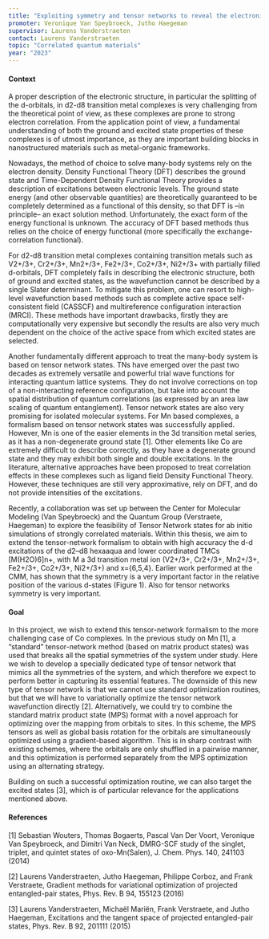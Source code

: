 ```yaml
---
title: "Exploiting symmetry and tensor networks to reveal the electronic structure of d2-d8 transition metal complexes"
promoter: Veronique Van Speybroeck, Jutho Haegeman
supervisor: Laurens Vanderstraeten
contact: Laurens Vanderstraeten
topic: "Correlated quantum materials"
year: "2023"
---
```


#### Context

A proper description of the electronic structure, in particular the splitting of the d-orbitals, in d2-d8 transition metal complexes is very challenging from the theoretical point of view, as these complexes are prone to strong electron correlation.  From the application point of view, a fundamental understanding of both the ground and excited state properties of these complexes is of utmost importance, as they are important building blocks in nanostructured materials such as metal-organic frameworks. 

Nowadays, the method of choice to solve many-body systems rely on the electron density. Density Functional Theory (DFT) describes the ground state and Time-Dependent Density Functional Theory provides a description of excitations between electronic levels. The ground state energy (and other observable quantities) are theoretically guaranteed to be completely determined as a functional of this density, so that DFT is –in principle– an exact solution method. Unfortunately, the exact form of the energy functional is unknown. The accuracy of DFT based methods thus relies on the choice of energy functional (more specifically the exchange-correlation functional).

For d2-d8 transition metal complexes containing transition metals such as V2+/3+, Cr2+/3+, Mn2+/3+, Fe2+/3+, Co2+/3+, Ni2+/3+ with partially filled d-orbitals, DFT completely fails in describing the electronic structure, both of ground and excited states, as the wavefunction cannot be described by a single Slater determinant.  To mitigate this problem, one can resort to high-level wavefunction based methods such as complete active space self-consistent field (CASSCF) and multireference configuration interaction (MRCI).  These methods have important drawbacks, firstly they are computationally very expensive but secondly the results are also very much dependent on the choice of the active space from which excited states are selected.  

Another fundamentally different approach to treat the many-body system is based on tensor network states.  TNs have emerged over the past two decades as extremely versatile and powerful trial wave functions for interacting quantum lattice systems. They do not involve corrections on top of a non-interacting reference configuration, but take into account the spatial distribution of quantum correlations (as expressed by an area law scaling of quantum entanglement). Tensor network states are also very promising for isolated molecular systems. For Mn based complexes, a formalism based on tensor network states was successfully applied. However, Mn is one of the easier elements in the 3d transition metal series, as it has a non-degenerate ground state [1]. Other elements like Co are extremely difficult to describe correctly, as they have a degenerate ground state and they may exhibit both single and double excitations.  In the literature, alternative approaches have been proposed to treat correlation effects in these complexes such as ligand field Density Functional Theory. However, these techniques are still very approximative, rely on DFT, and do not provide intensities of the excitations.

Recently, a collaboration was set up between the Center for Molecular Modeling (Van Speybroeck) and the Quantum Group (Verstraete, Haegeman) to explore the feasibility of Tensor Network states for ab initio simulations of strongly correlated materials. Within this thesis, we aim to extend the tensor-network formalism to obtain with high accuracy the d-d excitations of the d2–d8 hexaaqua and lower coordinated TMCs [M(H2O)6]n+, with M a 3d transition metal ion (V2+/3+, Cr2+/3+, Mn2+/3+, Fe2+/3+, Co2+/3+, Ni2+/3+) and x={6,5,4}.  Earlier work performed at the CMM, has shown that the symmetry is a very important factor in the relative position of the various d-states (Figure 1).  Also for tensor networks symmetry is very important. 

#### Goal

In this project, we wish to extend this tensor-network formalism to the more challenging case of Co complexes. In the previous study on Mn [1], a “standard” tensor-network method (based on matrix product states) was used that breaks all the spatial symmetries of the system under study. Here we wish to develop a specially dedicated type of tensor network that mimics all the symmetries of the system, and which therefore we expect to perform better in capturing its essential features. The downside of this new type of tensor network is that we cannot use standard optimization routines, but that we will have to variationally optimize the tensor network wavefunction directly [2]. Alternatively, we could try to combine the standard matrix product state (MPS) format with a novel approach for optimizing over the mapping from orbitals to sites. In this scheme, the MPS tensors as well as global basis rotation for the orbitals are simultaneously optimized using a gradient-based algorithm. This is in sharp contrast with existing schemes, where the orbitals are only shuffled in a pairwise manner, and this optimization is performed separately from the MPS optimization using an alternating strategy.

Building on such a successful optimization routine, we can also target the excited states [3], which is of particular relevance for the applications mentioned above. 

#### References

[1] Sebastian Wouters, Thomas Bogaerts, Pascal Van Der Voort, Veronique Van Speybroeck, and Dimitri Van Neck, DMRG-SCF study of the singlet, triplet, and quintet states of oxo-Mn(Salen),  J. Chem. Phys. 140, 241103 (2014)

[2] Laurens Vanderstraeten, Jutho Haegeman, Philippe Corboz, and Frank Verstraete, Gradient methods for variational optimization of projected entangled-pair states, Phys. Rev. B 94, 155123 (2016)

[3] Laurens Vanderstraeten, Michaël Mariën, Frank Verstraete, and Jutho Haegeman, Excitations and the tangent space of projected entangled-pair states, Phys. Rev. B 92, 201111 (2015)
